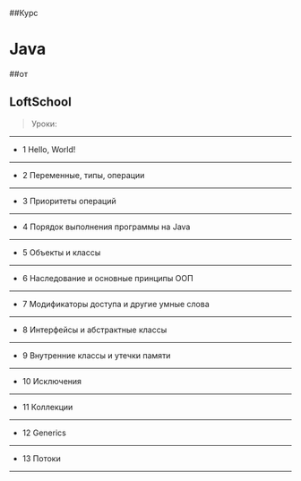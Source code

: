 ##Курс 

Java 
=

##от
 
 LoftSchool
 -
 
 > Уроки: 


------------------------
* 1 Hello, World!
------------------------


+ 2 Переменные, типы, операции
------------------------


- 3 Приоритеты операций 
------------------------


* 4 Порядок выполнения программы на Java 
------------------------


* 5 Объекты и классы
------------------------

* 6  Наследование и основные принципы ООП
------------------------

 
* 7  Модификаторы доступа и другие умные слова
------------------------


* 8  Интерфейсы и абстрактные классы
------------------------


* 9  Внутренние классы и утечки памяти
------------------------


* 10  Исключения
------------------------


* 11  Коллекции
------------------------


* 12  Generics
------------------------


* 13  Потоки
------------------------


